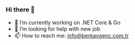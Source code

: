 ### Hi there 👋
- 🔭 I’m currently working on .NET Core & Go
- 🤔 I’m looking for help with new job
- 📫 How to reach me: info@berkaygenc.com.tr
<!--
**berkaygenc/berkaygenc** is a ✨ _special_ ✨ repository because its `README.md` (this file) appears on your GitHub profile.

Here are some ideas to get you started:

- 🔭 I’m currently working on ...
- 🌱 I’m currently learning ...
- 👯 I’m looking to collaborate on ...
- 🤔 I’m looking for help with ...
- 💬 Ask me about ...
- 📫 How to reach me: ...
- 😄 Pronouns: ...
- ⚡ Fun fact: ...
-->
